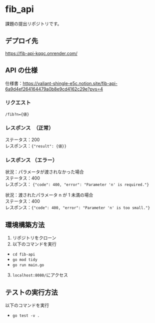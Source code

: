 # fib_api

課題の提出リポジトリです。

## デプロイ先

https://fib-api-kqqc.onrender.com/

## API の仕様

仕様書：https://valiant-shingle-e5c.notion.site/fib-api-6a9d4ef264164479a0b8e9cd4162c29e?pvs=4

### リクエスト

`/fib?n={値}`

### レスポンス　（正常）

ステータス：200  
レスポンス：`{"result": {値}}`

### レスポンス （エラー）

状況：パラメータが渡されなかった場合  
ステータス：400  
レスポンス： `{"code": 400, "error": "Parameter 'n' is required."}`

状況：渡されたパラメータ n が 1 未満の場合  
ステータス：400  
レスポンス：`{"code": 400, "error": "Parameter 'n' is too small."}`

## 環境構築方法

1. リポジトリをクローン
2. 以下のコマンドを実行

- `cd fib-api`
- `go mod tidy`
- `go run main.go`

3. `localhost:8080/`にアクセス

## テストの実行方法

以下のコマンドを実行

- `go test -v .`

